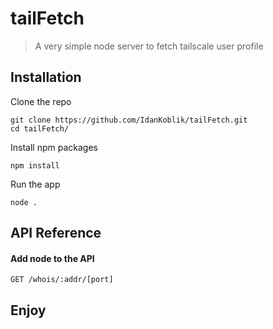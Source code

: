 # tailFetch
> A very simple node server to fetch tailscale user profile 
>

## Installation

Clone the repo
```git
git clone https://github.com/IdanKoblik/tailFetch.git
cd tailFetch/
```

Install npm packages
```git
npm install
```

Run the app
```
node .
```

## API Reference

#### Add node to the API

```http
GET /whois/:addr/[port]
```

## Enjoy


